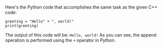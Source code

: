Here's the Python code that accomplishes the same task as the given C++ code:
```
greeting = "Hello" + ", world!"
print(greeting)
```
The output of this code will be:
`Hello, world!`
As you can see, the append operation is performed using the `+` operator in Python.

